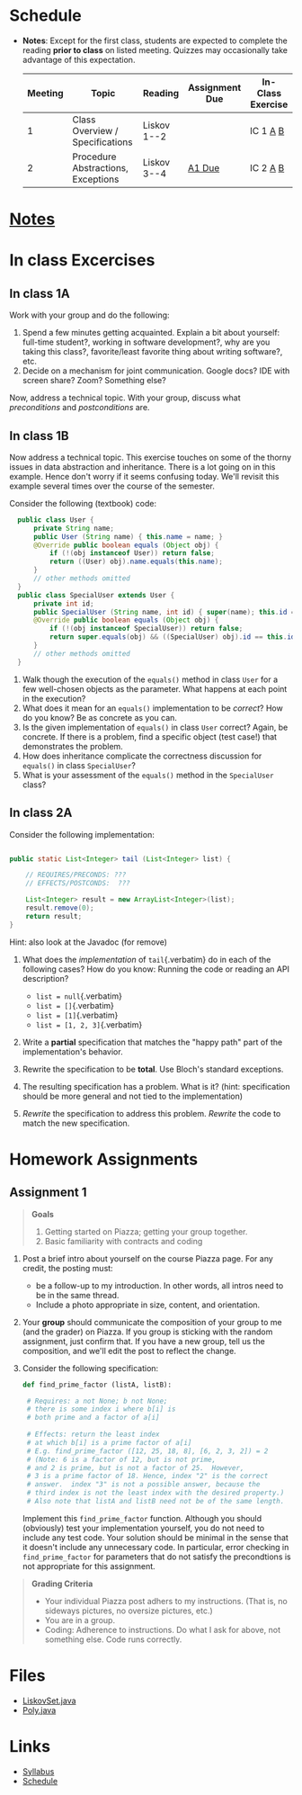 # Schedule


-   **Notes**: Except for the first class, students are expected to
    complete the reading **prior to class** on listed meeting. Quizzes
    may occasionally take advantage of this expectation. 

    | Meeting | Topic                              | Reading     | Assignment Due          | In-Class Exercise                        |
    |---------|------------------------------------|-------------|-------------------------|------------------------------------------|
    | 1       | Class Overview / Specifications    | Liskov 1--2 |                         | IC 1 [A](#in-class-1a) [B](#in-class-1b) |
    | 2       | Procedure Abstractions, Exceptions | Liskov 3--4 | [A1 Due](#assignment-1) | IC 2 [A](#in-class-2a) [B](#in-class-2b) |

# [Notes](https://github.com/nguyenthanhvuh/class-oo/wiki/Notes)

# In class Excercises

## In class 1A

Work with your group and do the following:

1.  Spend a few minutes getting acquainted. Explain a bit about
    yourself: full-time student?, working in software development?, why
    are you taking this class?, favorite/least favorite thing about
    writing software?, etc.
2.  Decide on a mechanism for joint communication. Google docs? IDE with
    screen share? Zoom? Something else?

Now, address a technical topic. With your group, discuss what
*preconditions* and *postconditions* are.

## In class 1B

Now address a technical topic. This exercise touches on some of the thorny issues in data abstraction and inheritance. There is a lot going on in this example. Hence don't worry if it seems confusing today. We'll revisit this example several times over the course of the semester.

Consider the following (textbook) code:

``` java
  public class User {
      private String name;
      public User (String name) { this.name = name; }
      @Override public boolean equals (Object obj) {
          if (!(obj instanceof User)) return false;
          return ((User) obj).name.equals(this.name);
      }
      // other methods omitted
  }
  public class SpecialUser extends User {
      private int id;
      public SpecialUser (String name, int id) { super(name); this.id = id; }
      @Override public boolean equals (Object obj) {
          if (!(obj instanceof SpecialUser)) return false;
          return super.equals(obj) && ((SpecialUser) obj).id == this.id;
      }
      // other methods omitted
  }
```

1. Walk though the execution of the `equals()` method in class `User` for a few well-chosen objects as the parameter. What happens at each point in the execution? 
2. What does it mean for an `equals()` implementation to be *correct*? How do you know? Be as concrete as you can. 
3. Is the given implementation of `equals()` in class `User` correct? Again, be concrete. If there is a problem, find a specific object (test case!) that demonstrates the problem. 
4. How does inheritance complicate the correctness discussion for `equals()` in class `SpecialUser`? 
5. What is your assessment of the `equals()` method in the `SpecialUser` class?


## In class 2A

Consider the following implementation:

``` java

public static List<Integer> tail (List<Integer> list) {

    // REQUIRES/PRECONDS: ???
    // EFFECTS/POSTCONDS:  ???

    List<Integer> result = new ArrayList<Integer>(list);
    result.remove(0);
    return result;
}
```

Hint: also look at the Javadoc (for remove)

1.  What does the *implementation* of `tail`{.verbatim} do in each of
    the following cases? How do you know: Running the code or reading an
    API description?

    -   `list = null`{.verbatim}
    -   `list = []`{.verbatim}
    -   `list = [1]`{.verbatim}
    -   `list = [1, 2, 3]`{.verbatim}

2.  Write a **partial** specification that matches the "happy path"
    part of the implementation's behavior.

3.  Rewrite the specification to be **total**. Use Bloch's standard
    exceptions.

4.  The resulting specification has a problem. What is it? (hint:
    specification should be more general and not tied to the
    implementation)

5.  *Rewrite* the specification to address this problem. *Rewrite* the
    code to match the new specification.

<!-- ## In class 2B -->

<!-- **Goal**: Understanding Contracts -->

<!-- Consider the 3 methods `hasNext`{.verbatim} , `next`{.verbatim}, and -->
<!-- `remove`{.verbatim} in the Java -->
<!-- [Iterator](https://docs.oracle.com/javase/7/docs/api/java/util/Iterator.html) -->
<!-- interface: -->

<!-- -   For each method, identify all preconditions and postconditions. -->
<!-- -   For each precondition, identify a specific input that violates the -->
<!--     precondition. -->
<!-- -   For each postcondition, identify an input specific to that -->
<!--     postcondition. -->

<!-- ## In class 3A -->

<!-- Consider a simple generic `Queue`{.verbatim} implementation. -->

<!-- ``` java -->

<!-- public class Queue <E> { -->

<!--     private List<E> elements; -->
<!--     private int size; -->

<!--     public Queue() { -->
<!--         this.elements = new ArrayList<E>(); -->
<!--         this.size = 0; -->
<!--     } -->

<!--     public void enQueue (E e) { -->
<!--         elements.add(e); -->
<!--         size++; -->
<!--     } -->

<!--     public E deQueue () { -->
<!--         if (size == 0) throw new IllegalStateException("Queue.deQueue"); -->
<!--         E result = elements.get(0); -->
<!--         elements.remove(0); -->
<!--         size--; -->
<!--         return result; -->
<!--     } -->

<!--     public boolean isEmpty() { -->
<!--         return size == 0; -->
<!--     } -->
<!-- } -->

<!-- ``` -->

<!-- 1.  Rewrite `Queue`{.verbatim} to be **immutable**. Keep the -->
<!--     representation variables `elements`{.verbatim} and -->
<!--     `size`{.verbatim}. -->
<!-- 2.  Do the right thing with `enQueue()`{.verbatim}. -->
<!-- 3.  Do the right thing with `deQueue()`{.verbatim}. -->

<!-- ## In class 3B -->

<!-- Consider Liskov's Poly example, where an abstract Poly is defined as -->
<!-- $c_0 + c_1x + c_2x^2 + \dots$, and is implemented with two variables: -->

<!-- ``` java -->
<!-- private int deg; -->
<!-- private int[] trms; -->
<!-- ``` -->

<!-- ``` text -->
<!-- Fill in example values that are mapped by the abstraction function. -->
<!-- Abstract Poly State: -->
<!-- What is a "state"? -->



<!-- AF -->
<!-- /|\ -->
<!-- | -->
<!-- | -->
<!-- | -->
<!-- |---------------------------------------------------------- -->
<!-- | -->
<!-- | -->
<!-- | -->
<!-- | -->






<!-- Representation State: (deg, trms) -->
<!-- ``` -->

<!-- 1.  Identify representation states that should not be mapped. -->
<!-- 2.  Try to capture these states with a rule (that is, a rep-invariant). -->
<!-- 3.  Devise a representation that is suitable for a mutable version of -->
<!--     Poly. -->
<!-- 4.  Develop a rep-invariant for that representation. -->

<!-- ## In class 4 -->

<!-- ``` java -->
<!-- // {N >= 0}   # P -->
<!-- i = 0; -->
<!-- while (i < N){ -->
<!--     i = i + 1; -->
<!-- } -->

<!-- //{i == N}  # Q -->
<!-- ``` -->

<!-- -   Identify the loop invariants for the loop in this program -->
<!-- -   Use a sufficiently strong invariant to prove the program is correct -->
<!-- -   Attemp to prove the program using an insufficiently strong -->
<!--     invariant, describe what happens and why. -->

<!-- ## In class 5A -->

<!-- Consider Liskov's immutable `Poly`{.verbatim} example, where an -->
<!-- abstract `Poly`{.verbatim} is defined as $c_0 + c_1x + c_2x^2 + \dots$, -->
<!-- and is implemented with one variable: -->

<!-- ``` java -->
<!-- private Map<Integer, Integer> map; -->
<!-- ``` -->

<!-- Fill in example values that are mapped by the abstraction function. -->

<!-- ``` text -->

<!-- Abstract State: Poly -->

<!-- AF -->
<!-- /|\ -->
<!-- | -->
<!-- | -->
<!-- | -->
<!-- |---------------------------------------------------------- -->
<!-- | -->
<!-- | -->
<!-- | -->
<!-- | -->



<!-- Representation State: map -->

<!-- ``` -->

<!-- 1.  Identify representation states that should not be mapped. -->
<!-- 2.  Try to capture these states with a rule (that is, a rep-invariant). -->
<!-- 3.  Consider implementing the `degree()`{.verbatim} method. What code -->
<!--     would do the job? What more specific type of map would make the -->
<!--     implementation simpler? -->

<!-- ## In class 5B -->

<!-- Consider the code: -->

<!-- ``` java -->

<!-- public class Members { -->
<!--     // Members is a mutable record of organization membership -->
<!--     // AF: Collect the list as a set -->
<!--     // rep-inv1: members != null -->
<!--     // rep-inv2: members != null && no duplicates in members -->
<!--     // for simplicity, assume null can be a member... -->

<!--     List<Person> members;   // the representation -->

<!--     //  Post: person becomes a member -->
<!--     public void join (Person person) { members.add   (person);} -->

<!--     //  Post: person is no longer a member -->
<!--     public void leave(Person person) { members.remove(person);} -->

<!-- ``` -->

<!-- 1.  Analyze these 4 questions for rep-inv 1. -->
<!--     1.  Does `join()`{.verbatim} maintain rep-inv? -->
<!--     2.  Does `join()`{.verbatim} satisfy contract? -->
<!--     3.  Does `leave()`{.verbatim} maintain rep-inv? -->
<!--     4.  Does `leave()`{.verbatim} satisfy contract? -->
<!-- 2.  Repeat for rep-inv 2. -->
<!-- 3.  Recode `join()`{.verbatim} to make the verification go through. -->
<!--     Which rep-invariant do you use? -->
<!-- 4.  Recode `leave()`{.verbatim} to make the verification go through. -->
<!--     Which rep-invariant do you use? -->

<!-- ## In class 6A -->

<!-- Consider the Java `Iterator<E>`{.verbatim} interface: -->

<!-- ``` java -->
<!-- public boolean hasNext(); -->
<!-- public E next() throws NoSuchElementException -->
<!--                        public void remove() throws IllegalStateException -->
<!-- ``` -->

<!-- 1.  What is the abstract state of an iterator without the -->
<!--     `remove()`{.verbatim} method? -->
<!-- 2.  Work through an example iterating over a list of strings: -->
<!--     `["bat", "cat", "dog"]`{.verbatim} -->
<!-- 3.  What is the abstract state of an iterator with a -->
<!--     `previous()`{.verbatim} method? -->
<!-- 4.  What is the abstract state of an iterator with the -->
<!--     `remove()`{.verbatim} method? -->

<!-- ## In class 6B -->

<!-- Consider the example in Bloch's Item 50 (3rd Edition): -->

<!-- ``` java -->

<!-- // Broken “immutable” time period class -->
<!-- public final class Period {               // Question 3 -->
<!--     private final Date start; -->
<!--     private final Date end; -->

<!--     /** -->
<!--      * @param start the beginning of the period -->
<!--      * @param end the end of the period; must not precede start -->
<!--      * @throws IAE if start is after end -->
<!--      * @throws NPE if start or end null -->
<!--      */ -->

<!--     public Period (Date start, Date end) { -->
<!--         if (start.compareTo(end) > 0) throw new IAE(); -->
<!--         this.start = start; this.end = end;  // Question 1 -->
<!--     } -->
<!--     public Date start() { return start;}    // Question 2 -->
<!--     public Date end()   { return end;}      // Question 2 -->
<!-- } -->
<!-- ``` -->

<!-- 1.  Write code that shows the problem the line marked // Question 1. -->

<!-- 2.  Write code that shows the problem the lines marked // Question 2. -->

<!-- 3.  Suppose that the class declaration were: -->

<!--     ``` java -->
<!--     public class Period { // Question 3 -->
<!--     ``` -->

<!--     -   Write code that shows the problem. -->

<!-- 4.  Bloch fixes the constructor as follows: -->

<!--     ``` java -->
<!--     public Period (Date start, Date end) { -->
<!--         this.start = new Date(start.getTime());  // Defensive copy -->
<!--         this.end   = new Date(end.getTime());    // Defensive copy -->

<!--         if (this.start.compareTo(end) > 0) throw new IAE(); -->
<!--     ``` -->

<!--     1.  Bloch states that `clone()`{.verbatim} would be inappropriate -->
<!--         for copying the dates. Write code that shows the problem. -->
<!--     2.  Bloch defers the exception check until the end, which seems to -->
<!--         violate normal practice. What's the problem with checking -->
<!--         early? -->

<!-- ## In class 7A -->

<!-- **Goal**: Understanding dynamic dispatching -->

<!-- Consider Liskov's `MaxIntSet`{.verbatim} example with explict -->
<!-- `repOk()`{.verbatim} calls: (Really, we'd need assertions on these -->
<!-- calls...) -->

<!-- ``` java -->

<!-- public class IntSet { -->
<!--     public void insert(int x) {...; repOk();} -->
<!--     public void remove(int x) {...; repOk();} -->
<!--     public boolean repOk() {...} -->
<!-- } -->
<!-- public class MaxIntSet extends IntSet { -->
<!--     public void insert(int x) {...; super.insert(x); repOk();} -->
<!--     public void remove(int x) {super.remove(x); ...; repOk();} -->
<!--     public boolean repOk() {super.repOk(); ...;} -->
<!-- } -->

<!-- MaxIntSet s = {3, 5}; s.remove(5);  // repOk()???? -->
<!-- ``` -->

<!-- 1.  What do the `"..."`{.verbatim} bits do? -->
<!-- 2.  How does the call work out? -->
<!-- 3.  What is the abstract state of a `MaxIntSet`{.verbatim}? There are -->
<!--     two options. What are they, and what are the consequences of each -->
<!--     choice? -->

<!-- ## In class 7B -->

<!-- Consider the following: -->

<!-- ``` java -->

<!-- class A: -->
<!--     public void reduce (Reducer x) -->
<!--         // Effects: if x is null throw NPE -->
<!--         // else if x is not appropriate for this throw IAE -->
<!--         // else reduce this by x -->

<!--         class B: -->
<!--         public void reduce (Reducer x) -->
<!--         // Requires: x is not null -->
<!--         // Effects: if x is not appropriate for this throw IAE -->
<!--         // else reduce this by x -->

<!--         class C: -->
<!--         public void reduce (Reducer x) -->
<!--         // Effects: if x is null return (normally) with no change to this -->
<!--         // else if x is not appropriate for this throw IAE -->
<!--         // else reduce this by x -->
<!-- ``` -->

<!-- Analyze the "methods rule" for `reduce()`{.verbatim} in each of these -->
<!-- cases: Note: Some analysis may not be necessary. If so, indicate that. -->

<!-- ``` text -->

<!-- B extends A. -->
<!-- Precondition Part: -->
<!-- Postcondition Part: -->
<!-- ----------------------------------- -->
<!-- C extends A. -->
<!-- Precondition Part: -->
<!-- Postcondition Part: -->
<!-- ----------------------------------- -->
<!-- A extends B. -->
<!-- Precondition Part: -->
<!-- Postcondition Part: -->
<!-- ----------------------------------- -->
<!-- C extends B. -->
<!-- Precondition Part: -->
<!-- Postcondition Part: -->
<!-- ----------------------------------- -->
<!-- A extends C. -->
<!-- Precondition Part: -->
<!-- Postcondition Part: -->
<!-- ----------------------------------- -->
<!-- ``` -->

<!-- ## In class 7C -->

<!-- Consider the following: -->

<!-- ``` java -->
<!-- public class Counter{   // Liskov 7.8 -->
<!--     public Counter()     //EFF: Makes this contain 0 -->
<!--         public int get()     //EFF: Returns the value of this -->
<!--         public void incr()   //MOD: this //EFF: makes this larger -->
<!--         } -->
<!-- public class Counter2 extends Counter { // Liskov 7.9 -->
<!--     public Counter2()         //EFF: Makes this contain 0 -->
<!--         public void incr()       // MOD: this //EFF: double this -->
<!--         } -->
<!-- public class Counter3 extends Counter {  // Liskov 7.10 -->
<!--     public Counter3(int n)   //EFF: Makes this contain n -->
<!--         public void incr(int n)  // MOD: this //EFF: if n>0 add n to this -->
<!--         } -->
<!-- ``` -->

<!-- 1.  Is there a constraint about negative/zero values for this? How do we -->
<!--     know? -->
<!-- 2.  What methods are in the `Counter2`{.verbatim} API? -->
<!-- 3.  Is `Counter2`{.verbatim} a valid subtype of Counter? -->
<!-- 4.  What methods are in the `Counter3`{.verbatim} API? -->

<!-- ## In class 8 -->

<!-- This is a recap exercise. -->

<!-- ``` java -->
<!-- public class BoundedQueue { -->
<!--     private Object rep[]; -->
<!--     private int front = 0; -->
<!--     private int back = -1; -->
<!--     private int size = 0; -->
<!--     private int count = 0; -->

<!--     public BoundedQueue(int size) { -->
<!--         if (size > 0) { -->
<!--             this.size = size; -->
<!--             rep = new Object[size]; -->
<!--             back = size - 1; -->
<!--         }  } -->

<!--     public boolean isEmpty() { return (count == 0); } -->
<!--     public boolean isFull() { return (count == size); } -->
<!--     public int getCount() { return count; } -->

<!--     public void put(Object e) { -->
<!--         if (e != null && !isFull()) { -->
<!--             back++; -->
<!--             if (back >= size) -->
<!--                 back = 0; -->
<!--             rep[back] = e; -->
<!--             count++; -->
<!--         } } -->

<!--     public Object get() { -->
<!--         Object result = null; -->
<!--         if (!isEmpty()) { -->
<!--             result = rep[front]; -->
<!--             rep[front] = null; -->
<!--             front++; -->
<!--             if (front >= size) -->
<!--                 front = 0; -->
<!--             count--; -->
<!--         } -->
<!--         return result; -->
<!--     } -->
<!--     @Override public String toString() { -->
<!--         String result = "front = " + front; -->
<!--         result += "; back = " + back; -->
<!--         result += "; size = " + size; -->
<!--         result += "; count = " + count; -->
<!--         result += "; rep = ["; -->
<!--         for (int i = 0; i < rep.length; i++) { -->
<!--             if (i < rep.length-1) -->
<!--                 result = result + rep[i] + ", "; -->
<!--             else -->
<!--                 result = result + rep[i]; -->
<!--         } -->
<!--         return result + "]"; -->
<!--     } -->
<!-- } -->

<!-- ``` -->

<!-- 1.  What is wrong with `toString()`{.verbatim}? What needs to be done to -->
<!--     fix it? Make it so. -->

<!-- 2.  Write some sample client code to exercise the data structure. -->
<!--     Include some non-happy-path cases. -->

<!-- 3.  Write contracts for each method (as written), including the -->
<!--     constructor. -->

<!-- 4.  Build a rep-invariant. Focus on the code in `get()`{.verbatim}. -->
<!--     There are also lots of constraints on the array indices; these are -->
<!--     quite tricky to get right. The constructor also introduces some -->
<!--     complexity. -->

<!-- 5.  Suppose we removed the line -->

<!--     ``` java -->
<!--     rep[front] = null; -->
<!--     ``` -->

<!--     from `get()`{.verbatim}. -->

<!--     1.  Informally, why is this wrong? -->
<!--     2.  Formally, where does the correctness proof break down? -->
<!--     3.  Could a client ever see the problem? -->

<!-- 6.  Now that we've done some AF/RI analysis, what changes make the -->
<!--     implementation better? btw - this is code straight out of a -->
<!--     textbook. -->

<!-- 7.  Could this data structure be made immutable? If so, what would -->
<!--     change in the contracts and method headers? What would likely change -->
<!--     in the implementation? -->

<!-- ## In class 9 -->

<!-- ``` java -->
<!-- public class Person { -->

<!--     public enum Sex { -->
<!--         MALE, FEMALE -->
<!--     } -->

<!--     String name; -->
<!--     Sex gender; -->
<!--     String emailAddress; -->

<!--     public int getAge() { -->
<!--         // ... -->
<!--     } -->

<!--     public void printPerson() { -->
<!--         // ... -->
<!--     } -->
<!-- } -->

<!-- ``` -->

<!-- Approach 1: Create Methods That Search for Members That Match One -->
<!-- Characteristic. -->

<!-- One simplistic approach is to create several methods; each method -->
<!-- searches for members that match one characteristic, such as gender or -->
<!-- age. **Create a method that prints members that are older than a -->
<!-- specified age**. -->

<!-- Limitation: This approach can potentially make your application brittle, -->
<!-- which is the likelihood of an application not working because of the -->
<!-- introduction of updates (such as newer data types). Suppose that you -->
<!-- upgrade your application and change the structure of the Person class -->
<!-- such that it contains different member variables; perhaps the class -->
<!-- records and measures ages with a different data type or algorithm. You -->
<!-- would have to rewrite a lot of your API to accommodate this change. In -->
<!-- addition, this approach is unnecessarily restrictive; what if you wanted -->
<!-- to print members younger than a certain age, for example? -->

<!-- Approach 2: Create More Generalized Search Methods. -->

<!-- Create a method is more generic than the one in the previous approach. -->
<!-- It prints members within a specified range of ages. -->

<!-- Limitation: What if you want to print members of a specified sex, or a -->
<!-- combination of a specified gender and age range? What if you decide to -->
<!-- change the Person class and add other attributes such as relationship -->
<!-- status or geographical location? Although this method is more generic, -->
<!-- trying to create a separate method for each possible search query can -->
<!-- still lead to brittle code. You can instead separate the code that -->
<!-- specifies the criteria for which you want to search in a different -->
<!-- class. -->

<!-- Approach 3: Specify Search Criteria Code in a Local Class -->

<!-- Instead of writing filtering functions, use a new interface and class -->
<!-- for each search you plan. Use the following filtering criteria for -->
<!-- example: filters members that are eligible for Selective Service in the -->
<!-- United States: those who are male and between the ages of 18 and 25: -->

<!-- Limtation: Although this approach is less brittle---you don't have to -->
<!-- rewrite methods if you change the structure of the Person---you still -->
<!-- have additional code: a new interface and a local class for each search -->
<!-- you plan to perform in your application. Because one of the class -->
<!-- implements an interface, you can use an anonymous class instead of a -->
<!-- local class and bypass the need to declare a new class for each search. -->

<!-- Approach 4: Specify Search Criteria Code in an Anonymous Class -->

<!-- Use an anonymous class to address the issue with Approach 3. -->

<!-- Limtation: This approach reduces the amount of code required because you -->
<!-- don't have to create a new class for each search that you want to -->
<!-- perform. However, the syntax of anonymous classes is bulky considering -->
<!-- that the CheckPerson interface contains only one method. In this case, -->
<!-- you can use a lambda expression instead of an anonymous class, as -->
<!-- described in the next section. -->

<!-- Approach 5: Specify Search Criteria Code with a Lambda Expression -->

<!-- Use lambda expression to address the limitation the previous approach. -->

<!-- ## In class 10A -->

<!-- Given the following variable declarations, independently consider the -->
<!-- given 6 sequences of Java instructions. -->

<!-- ``` java -->

<!-- String           string = "bat"; -->
<!-- Integer          x = 7; -->
<!-- Object[]         objects; -->
<!-- List             rawList; -->
<!-- List < Object >  objectList; -->
<!-- List < String >  stringList; -->

<!-- ``` -->

<!-- Identify any code that results in a compiler error or warning. Identify -->
<!-- any code that raises a runtime exception. Once a compiler error is -->
<!-- noted, you do not need to analyze the sequence further. -->

<!-- 1.  ``` java -->
<!--     objects = new String[1]; -->
<!--     objects[0] = string; -->
<!--     objects[0] = x; -->
<!--     ``` -->

<!-- 2.  ``` java -->
<!--     objects = new Object[1]; -->
<!--     objects[0] = string; -->
<!--     objects[0] = x; -->
<!--     ``` -->

<!-- 3.  ``` java -->
<!--     stringList = new ArrayList < String >(); -->
<!--     stringList.add(string) ; -->
<!--     ``` -->

<!-- 4.  ``` java -->
<!--     objectList = new ArrayList < String >(); -->
<!--     objectList.add(string) ; -->
<!--     ``` -->

<!-- 5.  ``` java -->
<!--     objectList = new ArrayList < Object >(); -->
<!--     objectList.add(string) ; -->
<!--     objectList.add(x) ; -->
<!--     ``` -->

<!-- 6.  ``` java -->
<!--     rawList = new ArrayList(); -->
<!--     rawList.add(string) ; -->
<!--     rawList.add(x) ; -->
<!--     ``` -->

<!-- ## In class 10B -->

<!-- ``` java -->
<!-- // Chooser - a class badly in need of generics! -->
<!-- // Bloch 3rd edition, Chapter 5, Item 28:  Prefer lists to arrays -->

<!-- public class Chooser { -->
<!--     private final Object[] choiceArray; -->

<!--     public Chooser (Collection choices) { -->
<!--         choiceArray = choices.toArray(); -->
<!--     } -->

<!--     public Object choose() { -->
<!--         Random rnd = ThreadLocalRandom.current(); -->
<!--         return choiceArray [rnd.nextInt(choiceArray.length)]; -->
<!--     } -->
<!-- } -->
<!-- ``` -->

<!-- -   First, simply generify by adding a type to the Chooser class. What -->
<!--     is the compiler error with this approach? -->
<!-- -   How can you turn the compiler error into a compiler warning? -->
<!-- -   Can this warning be suppressed? Should it? -->
<!-- -   How can you adopt Bloch's advice about arrays and lists to get a -->
<!--     typesafe Chooser class without doing anything else that is -->
<!--     complicated? -->
<!-- -   Add rep invariants and contracts (e.g., throw exceptions in unwanted -->
<!--     cases); check if code satisfies these; and if not modify code to -->
<!--     satisfy them. This question will take the most time! -->
<!-- -   Add a `addChoice`{.verbatim} method to the API and write appropriate -->
<!--     contracts for it -->

<!-- ## In class 10C -->

<!-- ``` java -->
<!-- public class BoundedQueue { -->

<!--     private Object rep[]; -->
<!--     protected int front = 0; -->
<!--     protected int back = -1; -->
<!--     private int size = 0; -->
<!--     protected int count = 0; -->

<!--     public BoundedQueue(int size) { -->
<!--         if (size > 0) { -->
<!--             this.size = size; -->
<!--             rep = new Object[size]; -->
<!--             back = size - 1; -->
<!--         }  } -->

<!--     public boolean isEmpty() { return (count == 0); } -->

<!--     public boolean isFull() { return (count == size); } -->

<!--     public int getCount() { return count; } -->

<!--     public void put(Object e) { -->
<!--         if (e != null && !isFull()) { -->
<!--             back++; -->
<!--             if (back >= size) -->
<!--                 back = 0; -->
<!--             rep[back] = e; -->
<!--             count++; -->
<!--         }  } -->

<!--     public Object get() { -->
<!--         Object result = null; -->
<!--         if (!isEmpty()) { -->
<!--             result = rep[front]; -->
<!--             rep[front] = null; -->
<!--             front++; -->
<!--             if (front >= size) -->
<!--                 front = 0; -->
<!--             count--; -->
<!--         } -->
<!--         return result; -->
<!--     } -->
<!-- } -->

<!-- ``` -->

<!-- **Generify**! -->

<!-- -   Can you add a `putAll()` method? A `getAll()` method? -->
<!-- -   Recall that we used this same example in in-class 6 as a vehicle for -->
<!--     applying Liskov's ideas to make code easier to understand. -->

<!-- ## In class 11A -->

<!-- Consider Bloch's `Point/ColorPoint`{.verbatim} example. For today, -->
<!-- ignore the `hashCode()`{.verbatim} issue. -->

<!-- ``` java -->

<!-- public class Point {  // routine code -->
<!--     private int x; private int y; -->
<!--     ... -->
<!--         @Override public boolean equals(Object obj) {  // Standard recipe -->
<!--         if (!(obj instanceof Point)) return false; -->

<!--         Point p = (Point) obj; -->
<!--         return p.x == x && p.y == y; -->
<!--     } -->
<!-- } -->

<!-- public class ColorPoint extends Point {  // First attempt: Standard recipe -->
<!--     private COLOR color; -->
<!--     ... -->
<!--         @Override public boolean equals(Object obj) { -->
<!--         if (!(obj instanceof ColorPoint)) return false; -->

<!--         ColorPoint cp = (ColorPoint) obj; -->
<!--         return super.equals(obj) && cp.color == color; -->
<!--     } -->
<!-- } -->

<!-- public class ColorPoint extends Point {  // Second attempt: DON'T DO THIS! -->
<!--     private COLOR color; -->
<!--     ... -->
<!--         @Override public boolean equals(Object obj) { -->
<!--         if (!(o instance of Point)) return false; -->

<!--         // If obj is a normal Point, be colorblind -->
<!--         if (!(obj instanceof ColorPoint)) return obj.equals(this); -->

<!--         ColorPoint cp = (ColorPoint) obj; -->
<!--         return super.equals(obj) && cp.color == color; -->
<!--     } -->
<!-- } -->
<!-- ``` -->

<!-- 1.  What is the `equals()`{.verbatim} contract? What is the standard -->
<!--     recipe? -->

<!-- 2.  Why does Bloch use the `instanceof`{.verbatim} operator in the -->
<!--     standard recipe? -->

<!-- 3.  Write client code that shows a contract problem with the first -->
<!--     attempt at `ColorPoint`{.verbatim} (i.e., what contract does it -->
<!--     break?) -->

<!-- 4.  Write client code that shows a contract problem with the second -->
<!--     attempt at `ColorPoint`{.verbatim} (i.e., what contract does it -->
<!--     break?). -->

<!-- 5.  Some authors recommend solving this problem by using a different -->
<!--     standard recipe for `equals()`{.verbatim}. -->

<!--     -   What's the key difference? -->

<!--     -   Which approach do you want in the following code: -->

<!--         ``` java -->
<!--         public class CounterPoint extends Point -->
<!--                                           private static final AtomicInteger counter = -->
<!--                                           new AtomicInteger(); -->

<!--         public CounterPoint(int x, int y) { -->
<!--             super (x, y); -->
<!--             counter.incrementAndGet(); -->
<!--         } -->
<!--         public int numberCreated() { return counter.get(); } -->

<!--         @Override public boolean equals (Object obj) { ??? } -->
<!--         } -->


<!--         // Client code: -->

<!--         Point p = PointFactory.getPoint();   // either a Point or a CounterPoint -->
<!--         Set<Point> importantPoints =   // a set of important points -->
<!--             boolean b = PointUtilities.isImportant(p);  // value? -->

<!--         ``` -->

<!-- ## In class 11B -->

<!-- Consider a variation of Liskov's `IntSet`{.verbatim} example (Figure -->
<!-- 5.10, page 97) -->

<!-- ``` java -->

<!-- public class IntSet implements Cloneable { -->
<!--     private List<Integer> els; -->
<!--     public IntSet () { els = new ArrayList<Integer>(); } -->
<!--     ... -->
<!--         @Override -->
<!--         public boolean equals(Object obj) { -->
<!--         if (!(obj instanceof IntSet)) return false; -->

<!--         IntSet s = (IntSet) obj; -->
<!--         return ??? -->
<!--             } -->

<!--     @Override -->
<!--     public int hashCode() { -->
<!--         // see below -->
<!--     } -->

<!--     // adding a private constructor -->
<!--     private IntSet (List<Integer> list) { els = list; } -->

<!--     @Override -->
<!--     public IntSet clone() { -->
<!--         return new IntSet ( new ArrayList<Integer>(els)); -->
<!--     } -->

<!-- } -->
<!-- ``` -->

<!-- 1.  How should the `equals()`{.verbatim} method be completed? -->

<!-- 2.  Analyze the following ways to implement `hashCode()`{.verbatim}? If -->
<!--     there is a problem, give a test case that shows the problem. -->

<!--     1.  not overridden at all -->

<!--     2.  return 42; -->

<!--     3.  return `els.hashCode()`{.verbatim}; -->

<!--     4.  `int sum = 0; for (Integer i : els) sum += i.hashCode(); return sum;` -->

<!-- 3.  What's the problem with `clone()`{.verbatim} here (something with -->
<!--     subtyping)? Give a test case that shows the problem. -->

<!-- 4.  Fix `clone()`{.verbatim} in two very different ways. -->

<!-- ## In class 12A -->

<!-- Consider Bloch's `InstrumentedHashSet`, `InstrumentedSet`, and -->
<!-- `ForwardingSet` examples: -->

<!-- ``` java -->
<!-- public class InstrumentedHashSet<E> extends HashSet<E>{ -->
<!--     private int addCount = 0; -->
<!--     public InstrumentedHashSet() {} -->

<!--     @Override public boolean add(E e){ -->
<!--         addCount++; -->
<!--         return super.add(e); -->
<!--     } -->
<!--     @Override public boolean addAll(Collection<? extends E> c){ -->
<!--         // What to do with addCount? -->
<!--         return super.addAll(c); -->
<!--     } -->
<!--     public int getAddCount(){ return addCount; } -->
<!-- } -->

<!-- public class InstrumentedSet<E> extends ForwardingSet<E>{ -->
<!--     private int addCount = 0; -->

<!--     public InstrumentedSet(Set<E> s){ super(s); } -->
<!--     @Override public boolean add(E e){ addCount++; return super.add(e); } -->
<!--     public int getAddCount(){ return addCount; } -->
<!-- } -->

<!-- public class ForwardingSet<E> implements Set<E> { -->
<!--     private final Set<E> s; -->

<!--     public ForwardingSet(Set<E> s){ this.s = s; } -->
<!--     public           boolean add(E e)        { return s.add(e);     } -->
<!--     public           boolean remove(Object o){ return s.remove(o);  } -->
<!--     @Override public boolean equals(Object o){ return s.equals(o);  } -->
<!--     @Override public int     hashCode()      { return s.hashCode(); } -->
<!--     @Override public String  toString()      { return s.toString(); } -->
<!--     // Other forwarded methods from Set interface omitted -->
<!-- } -->
<!-- ``` -->

<!-- Consider also the following client code: -->

<!-- ``` java -->
<!-- Set<String> r = new HashSet<String>(); -->
<!-- r.add("ant"); r.add("bee"); -->

<!-- Set<String> sh = new InstrumentedHashSet<String>(); -->
<!-- sh.addAll(r); -->

<!-- Set<String> s =  new InstrumentedSet<String>(r); -->
<!-- s.add("ant"); s.add("cat"); -->

<!-- Set<String> t = new InstrumentedSet<String>(s); -->
<!-- t.add("dog"); -->

<!-- r.remove("bee"); -->
<!-- s.remove("ant"); -->
<!-- ``` -->

<!-- 1.  How do you think the `addCount` variable should be updated in the -->
<!--     `addAll()` method in `InstrumentedHashSet`? -->
<!--     1.  Why is this a hard question? -->
<!--     2.  What does the answer say about inheritance? -->
<!--     3.  Does `equals()`{.verbatim} behave correctly in -->
<!--         `InstrumentedHashSet?`{.verbatim} -->
<!-- 2.  Given your previous answer, what is the value of -->
<!--     `sh.addCount`{.verbatim} at the end of the computation? -->
<!-- 3.  Consider the `InstrumentedSet`{.verbatim} solution. Besides being -->
<!--     correct (always a plus!) why is it more general than the -->
<!--     `InstrumentedHashSet`{.verbatim} solution? -->
<!-- 4.  At the end of the computation, what are the values of: -->
<!--     `r`{.verbatim}, `s`{.verbatim}, and `t`{.verbatim}? -->
<!-- 5.  What would a call to `s.getAddCount()`{.verbatim} return at the end -->
<!--     of the computation? -->
<!-- 6.  At the end of the computation, what are the values of: -->
<!--     `r.equals(s)`{.verbatim}, `s.equals(t)`{.verbatim}, and -->
<!--     `t.equals(s)`{.verbatim}? -->
<!--     -   Are there any problems with the `equals()`{.verbatim} contract? -->

<!-- **Note**: There is a lot going on in this example. I highly recommend -->
<!-- that you play with the code until you understand it. -->

<!-- ## In class 12B -->

<!-- ``` java -->
<!-- public class Super { -->
<!--     public Super() { -->
<!--         overrideMe(); -->
<!--     } -->

<!--     public void overrideMe () { -->
<!--     } -->
<!-- } -->
<!-- public final class Sub extends Super { -->

<!--     private final Date date;  // filled in by constructor -->

<!--     public Sub() { -->
<!--         date = new Date(); -->
<!--     } -->
<!--     @Override public void overrideMe () { -->
<!--         System.out.println(date); -->
<!--     } -->

<!--     public static void main (String[] args) { -->
<!--         Sub sub = new Sub(); -->
<!--         sub.overrideMe(); -->
<!--     } -->
<!-- } -->
<!-- ``` -->

<!-- 1.  What is the pattern, and how common is it? -->
<!-- 2.  What does the main method do, and why? -->
<!-- 3.  Which of Bloch's rules does this example break? -->
<!-- 4.  What does this example mean for `Cloneable`{.verbatim} interface and -->
<!--     the `clone()`{.verbatim} method? -->
<!-- 5.  What does this example mean for `Serializable`{.verbatim} interface -->
<!--     and the `readObject()`{.verbatim} method? -->
<!-- 6.  To what extent does this rule generalize to producer methods? -->

<!-- ## In class 12C -->

<!-- Consider a mutable complex number class: -->

<!-- ``` java -->
<!-- public class MComplex { -->
<!--     double re; protected double im; -->

<!--     public MComplex (double re, double im) { this.re = re; this.im = im; } -->

<!--     public double getReal()      { return re; } -->
<!--     public double getImaginary() { return im; } -->

<!--     public void setReal(double re)      { this.re = re; } -->
<!--     public void setImaginary(double im) { this.im = im; } -->

<!--     public void add (MComplex c) { re += c.re; im += c.im; } -->

<!--     public void subtract (MComplex c) { re -= c.re; im -= c.im; } -->

<!--     public void multiply (MComplex c) { -->
<!--         double r = re * c.re - im * c.im; -->
<!--         double i = re * c.im + im * c.re; -->
<!--         re = r; im = i; -->
<!--     } -->

<!--     public void divide (MComplex c) { -->
<!--         double den = c.re * c.re + c.im * c.im; -->
<!--         double r = (re * c.re - im * c.im) / den; -->
<!--         double i = (re * c.im + im * c.re) / den; -->
<!--         re = r; im = i; -->
<!--     } -->

<!--     @Override public boolean equals (Object o) { -->
<!--         if (o == this)               return true; -->
<!--         if (!(o instanceof MComplex)) return false; -->
<!--         MComplex c = (MComplex) o; -->

<!--         // See Bloch page 43 to find out why to use compare() instead of == -->
<!--         return Double.compare(re, c.re) == 0 && -->
<!--             Double.compare(im, c.im) == 0; -->
<!--     } -->

<!--     @Override public int hashCode () { -->
<!--         int result = 17 + hashDouble(re); -->
<!--         result = 31 * result + hashDouble(im); -->
<!--         return result; -->
<!--     } -->

<!--     private int hashDouble (double val) { -->
<!--         long longBits = Double.doubleToLongBits(val); -->
<!--         return (int) (longBits ^ (longBits >>>32)); -->
<!--     } -->

<!--     @Override public String toString() { return "(" + re + " + " + im + "i)"; } -->
<!-- } -->

<!-- ``` -->

<!-- Before we get to immutability, consider the method contracts. Where do -->
<!-- the various contracts "come from", and is there anything in the -->
<!-- (missing) JavaDoc that might require a bit of research? -->

<!-- Apply each of Bloch's 5 rules for making a class immutable: -->

<!-- 1.  Don't provide any methods that modify the object's state. How do -->
<!--     you handle the mutators? -->
<!-- 2.  Ensure that no methods can be overridden. -->
<!--     -   Why is this a problem? Show me! -->
<!--     -   Fix the problem: -->
<!--         -   Change the class declaration, or -->
<!--         -   Change the method declarations, or -->
<!--         -   Change the constructor visibility. -->
<!-- 3.  Make all fields final. -->
<!-- 4.  Make all fields private. -->
<!--     -   Is there a significant difference in visibility between re and -->
<!--         im? -->
<!-- 5.  Ensure exclusive access to any mutable components. -->

<!-- ## In class 13 -->

<!-- This is a JUnit theory exercise. -->

<!-- 1.  Write a JUnit theory that captures the symmetry property of the -->
<!--     `equals()`{.verbatim} method. -->
<!--     1.  Create `@DataPoints`{.verbatim} from Bloch's -->
<!--         `Point`{.verbatim}, `ColorPoint`{.verbatim} classes. So that -->
<!--         we're all on the same page, create 1 `null`{.verbatim} -->
<!--         reference, 1 `Point`{.verbatim} object and 2 -->
<!--         `ColorPoint`{.verbatim} objects. -->
<!--     2.  Given this set of data points: -->
<!--         -   How many combinations are considered by the theory? -->
<!--         -   How many combinations make it past the preconditions of the -->
<!--             theory? -->
<!--         -   How many combinations make it to the postcondition of the -->
<!--             theory? -->
<!-- 2.  Repeat the exercise for the transitive property for -->
<!--     `equals()`{.verbatim}. -->
<!-- 3.  Recall the `equals()`{.verbatim} and `hashCode()`{.verbatim} -->
<!--     discussion in Bloch. Write a JUnit theory that encodes the -->
<!--     consistency property between `equals()`{.verbatim} and -->
<!--     `hashCode()`{.verbatim}. -->

<!-- ## In class 14A -->

<!-- Consider the following (bad) Java, implementing the "C style" enum -->
<!-- pattern: -->

<!-- ``` java -->
<!-- public class Coins { -->
<!--     public static final int PENNY = 1; -->
<!--     public static final int NICKLE = 5; -->
<!--     public static final int DIME = 10; -->
<!--     public static final int QUARTER = 25; -->
<!-- } -->

<!-- ``` -->

<!-- 1.  Give example code that illustrates a type safety problem with -->
<!--     `Coins`{.verbatim}. Work through a range of expressions from -->
<!--     "probably ok" to "clearly wrong". -->
<!-- 2.  What code would you need to turn a nickel into a string? Explain how -->
<!--     this could go wrong at runtime. -->
<!-- 3.  What code would you need to iterate through the coins? -->
<!-- 4.  Would extensions to this particular enum be likely to require -->
<!--     recompilation of client code? Explain. -->
<!-- 5.  Write a decent Java Enum for coins. -->
<!-- 6.  Turn a nickle into a string. -->
<!-- 7.  Iterate though the coins. -->

<!-- Consider Bloch's example: -->

<!-- ``` java -->
<!-- // Abuse of ordinal to derive an associated value – DON’T DO THIS -->
<!-- public enum Ensemble { -->
<!--     SOLO,   DUET,   TRIO,  QUARTET, QUINTET,  -->
<!--     SEXTET, SEPTET, OCTET, NONET,   DECTET; -->

<!--     public int numberOfMusicians() { return ordinal() + 1; } -->
<!-- } -->
<!-- ``` -->

<!-- Explain why it's wrong, fix it, and add another enum with an -->
<!-- overlapping number of musicians. -->

<!-- ## In class 14B -->

<!-- This is a recap exercise based on the map-based implementation of -->
<!-- Liskov's polynomial example: [MapPoly](./files/MapPoly.java) -->

<!-- 1.  How are the following polynomials represented? -->

<!--     -   $0$ -->
<!--     -   $3-7x^4$ -->

<!-- 2.  Bloch would not accept that the `MapPoly` class is immutable. Why -->
<!--     not? Show how it would be possible to provide mutable behavior with -->
<!--     the class if Bloch's problem isn't fixed. Fix the problem, and -->
<!--     implement any other changes Bloch suggests, even if they don't -->
<!--     compromise immutability in this particular example. -->

<!-- 3.  Write a reasonable rep-invariant for `MapPoly`. -->

<!-- 4.  Provide reasonable implementations of `equals()` and `hashCode()`. -->
<!--     Explain why you believe your implemetations are appropriate. -->

<!-- 5.  As written, the **contract** for the `coeff()` method is -->
<!--     inconsistent with other contracts in the class. -->

<!--     -   What is the inconsistency with the contract? -->
<!--     -   Fix the inconsistency with the contract. -->
<!--     -   Fix the code to match the revised contract. -->

<!-- 6.  Argue that the implementation of the `coeff()` method is correct -->
<!--     (with respect to your repaired contract, of course.) -->

<!-- 7.  Consider implementing `Cloneable` for this class. Decide whether -->
<!--     Bloch would think this is a good idea and provide justification for -->
<!--     your answer. Note: You don't have to actually implement anything -->
<!--     for this question. -->

<!-- 8.  See if you can come up with a theory about `Polys` and implement it -->
<!--     in JUnit. (`Polys` are math objects, so there should be properties -->
<!--     that you can specified as theories to test!) Here's a suggestion: -->
<!--     Think about the relationship between the degrees of two Polys being -->
<!--     multiplied and the resulting degree. -->

<!-- ## In class 15 -->

<!-- How well are you prepared for the final? This exercise should help you -->
<!-- find out. Piazza discussions encouraged! -->

<!-- ``` java -->

<!-- public class Stack { -->
<!--     private Object[] elements; private int size = 0; -->

<!--     public Stack() { this.elements = new Object[0]; } -->

<!--     public void push (Object e) { -->
<!--         if (e == null) throw new NullPointerException("Stack.push"); -->
<!--         ensureCapacity(); elements[size++] = e;   -->
<!--     } -->

<!--     public void pushAll (Object[] collection) { for (Object obj: collection) { push(obj); } } -->

<!--     public Object pop () { -->
<!--         if (size == 0) throw new IllegalStateException("Stack.pop"); -->
<!--         Object result = elements[--size]; -->
<!--         elements[size] = null; -->
<!--         return result; -->
<!--     } -->

<!--     @Override public String toString() { -->
<!--         String result = "size = " + size; -->
<!--         result += "; elements = ["; -->
<!--         for (int i = 0; i < elements.length; i++) { -->
<!--             if (i < elements.length-1) -->
<!--                 result = result + elements[i] + ", "; -->
<!--             else -->
<!--                 result = result + elements[i]; -->
<!--         } -->
<!--         return result + "]"; -->
<!--     } -->
<!-- } -->


<!-- ``` -->

<!-- 1.  Write a contract for `push(Object e)`{.verbatim}. -->
<!-- 2.  What is wrong with `toString()?`{.verbatim} Fix it. -->
<!-- 3.  What rep-invariant is likely broken? Fix it. This includes writing a -->
<!--     suitable rep-invariant. -->
<!-- 4.  How would Bloch's Item 25: *Prefer Lists to Arrays* apply here? -->
<!--     Would it make the rep-invariant simpler? -->
<!-- 5.  How would you argue that that `pop()`{.verbatim} is correct (or -->
<!--     not)? -->
<!-- 6.  What is the problem with `pushAll()`{.verbatim} ? why a contract for -->
<!--     it. What would Bloch suggest as an alternative? -->
<!-- 7.  Override `equals()`{.verbatim} (for both cases when elements is -->
<!--     Array and ArrayList). What else do you have to do? Do that too. -->

# Homework Assignments

## Assignment 1

> **Goals**
>  1.  Getting started on Piazza; getting your group together.
>  1.  Basic familiarity with contracts and coding

1.  Post a brief intro about yourself on the course Piazza page. For any
    credit, the posting must:
    -   be a follow-up to my introduction. In other words, all intros
        need to be in the same thread.
    -   Include a photo appropriate in size, content, and orientation.

2.  Your **group** should communicate the composition of your group to
    me (and the grader) on Piazza. If you group is sticking with the
    random assignment, just confirm that. If you have a new group, tell
    us the composition, and we'll edit the post to reflect the change.

3.  Consider the following specification:

    ``` Python
    def find_prime_factor (listA, listB):
    
     # Requires: a not None; b not None;
     # there is some index i where b[i] is 
     # both prime and a factor of a[i]
     
     # Effects: return the least index
     # at which b[i] is a prime factor of a[i]
     # E.g. find_prime_factor ([12, 25, 18, 8], [6, 2, 3, 2]) = 2
     # (Note: 6 is a factor of 12, but is not prime,
     # and 2 is prime, but is not a factor of 25.  However,
     # 3 is a prime factor of 18. Hence, index "2" is the correct
     # answer.  index "3" is not a possible answer, because the
     # third index is not the least index with the desired property.)
     # Also note that listA and listB need not be of the same length.
    ```

    Implement this `find_prime_factor` function. Although you should (obviously) test  your implementation yourself, you do not need to include any test code. Your solution should be minimal in the sense that it doesn't include any unnecessary code.  In particular, error checking in `find_prime_factor` for parameters that do not satisfy the precondtions is not appropriate  for this assignment.

> **Grading Criteria**
> -   Your individual Piazza post adhers to my instructions. (That is, no  sideways pictures, no oversize pictures, etc.)
> -  You are in a group.
> -  Coding: Adherence to instructions. Do what I ask for above, not  something else. Code runs correctly.

<!-- ## Assignment 2 -->

<!-- ### Goals: Contracts -->

<!-- For the second assignment, you'll build a *very* small piece of Java -->
<!-- for a contract with preconditions, transform the contract so that all -->
<!-- preconditions become postconditions (i.e., make it a *total* contract), -->
<!-- and then re-implement appropriately. -->

<!-- -   Consider a method that calculates the number of months needed to pay -->
<!--     off a loan of a given size at a fixed *annual* interest rate and a -->
<!--     fixed *monthly* payment. For instance, a \$100,000 loan at an 8% -->
<!--     annual rate would take 166 months to discharge at a monthly payment -->
<!--     of \$1,000, and 141 months to discharge at a monthly payment of -->
<!--     \$1,100. (In both of these cases, the final payment is smaller than -->
<!--     the others; I rounded 165.34 up to 166 and 140.20 up to 141.) -->
<!--     Continuing the example, the loan would never be paid off at a -->
<!--     monthly payment of \$100, since the principal would grow rather than -->
<!--     shrink. -->

<!-- Define a Java class called `Loan`. In that class, write a -->
<!-- method that satisfies the following specification: -->

<!-- ``` java -->
<!-- /* -->
<!--   @param principal:  Amount of the initial principal -->
<!--   @param rate:       Annual interest rate  (8% rate expressed as rate = 0.08) -->
<!--   @param payment:    Amount of the monthly payment -->
<!-- */ -->
<!-- public static int months (int principal, double rate, int payment) -->
<!-- // Requires: principal, rate, and payment all positive and payment is sufficiently large to drive the principal to zero. -->
<!-- // Effects:  return the number of months required to pay off the principal -->
<!-- ``` -->

<!-- Note that the precondition is quite strong, which makes implementing the -->
<!-- method easy. You should use double precision arithmetic internally, but -->
<!-- the final result is an integer, not a floating point value. The key step -->
<!-- in your calculation is to change the principal on each iteration with -->
<!-- the following formula (which amounts to monthly compounding): -->

<!-- ``` java -->
<!-- newPrincipal = oldPrincipal * (1 + monthlyInterestRate) - payment; -->
<!-- ``` -->

<!-- The variable names here are explanatory, not required. You may want to -->
<!-- use different variables, which is fine. -->

<!-- **To make sure you understand the point about preconditions, your code -->
<!-- is required to be minimal. Specifically, if it possible to delete parts -->
<!-- of your implementation and still have it satisfy the requirements, -->
<!-- you'll earn less than full credit.** -->

<!-- -   Now modify `months` so that it handles **all** of its -->
<!--     preconditions with exceptions. Use the standard exceptions -->
<!--     recommended by Bloch. Document this with a revised contract. You can -->
<!--     use JavaDoc or you can simply identify the postconditions. -->

<!-- ### Grading Criteria -->

<!-- -   Adherence to instructions. -->
<!-- -   Minimal implementation. -->
<!-- -   Preconditions are correctly converted to exceptions. -->
<!-- -   Syntax: Java compiles and runs. -->

<!-- ## Assignment 3 -->

<!-- ### Goals: Data Abstraction / Mutability -->

<!-- Rewrite [MapPoly](./files/MapPoly.java), my map-based version Liskov's -->
<!-- Poly so that it is *mutable*. Keep the same representation. -->

<!-- Rewrite the overview, the method signatures, the method specifications, -->
<!-- and the methods themselves. You do not need to rewrite the abstraction -->
<!-- function and representation invariant for this exercise. -->

<!-- Turn in a **story**. This means that it is possible to grade your -->
<!-- assignment simply by reading it, as if it were part of a textbook. In -->
<!-- particular, every place you make a decision to change something in the -->
<!-- code (or not), you should have a description of what you did (or didn't -->
<!-- do) and why you did (or didn't do) it. -->

<!-- Remember that part of your group is responsible for synthesizing a -->
<!-- solution, and part of your group is responsible for checking the result. -->

<!-- ### Grading Criteria -->

<!-- -   Correct transformation of Poly -->
<!-- -   Clarity of your story. -->
<!-- -   Reasonable division of synthesis vs. checking. -->

<!-- ## Assignment 4 -->

<!-- ### Goals: Understanding Program Verification through Hoare Logic -->

<!-- Do the [in-class exercise](#ic4) with your group and submit it on BB. -->
<!-- More specifically, you will do the below two tasks: -->

<!-- 1.  Prove the program using the following the loop invariant: `i <= N`. -->
<!--     1.  Clearly reason why this is a loop invariant -->
<!--     2.  Compute the weakest precondition `wp` of the program -->
<!--         wrt the post conditiong `Q` -->
<!--     3.  Compute the verification condition -->
<!--         `vc (P => wp(..))`, and -->
<!--     4.  Analyze the `vc` to dertermine whether the program is -->
<!--         proved or not -->
<!-- 2.  Repeat the above task a different loop invariant: `N >= 0` -->

<!-- ### Grading Criteria -->

<!-- -   Correctness of solution -->

<!-- Note: If your group had trouble with the assignment, feel free to appeal -->
<!-- to your classmates to post a sample solution on Piazza. -->

<!-- ## Assignment 5 -->

<!-- ### Goals: Rep-Invariants, contracts, tests -->

<!-- Revisit the mutable Poly example from [assignment 3](#a3). That is, use -->
<!-- the one based on a map, not an array. -->

<!-- 1.  Implement `repOk()`. -->
<!-- 2.  Introduce a fault (i.e. "bug") that breaks the rep-invariant. Try -->
<!--     to do this with a small (conceptual) change to the code. Show that -->
<!--     the rep-invariant is broken with a JUnit test. -->
<!-- 3.  Analyzed your bug with respect to the various contracts/methods in -->
<!--     Poly. Are all/some/none of the contracts violated? -->
<!-- 4.  Do you think your fault is realistic? Why or why not? -->

<!-- As in assignment 3, your deliverable is a **story**, with exactly the -->
<!-- same rationale. Take screenshots (e.g. of failing JUnit tests) as -->
<!-- necessary to make your case. -->

<!-- ### Grading Criteria -->

<!-- -   Correctness of solution -->
<!-- -   Clarity of story -->

<!-- Note: If your group had trouble with the previous assignment, feel free -->
<!-- to appeal to your classmates to post a sample solution on Piazza. -->

<!-- ## Assignment 6 -->

<!-- ### Goals: Immutablity via Bloch Item 50 -->

<!-- Revisit the [Period example](#ic6B). -->

<!-- Implement a satisfying solution to question 3. That is, you should not -->
<!-- only break the immutability of the `Period` class by writing -->
<!-- a suitable sublcass, but you should also develop a plausible case where -->
<!-- a client ends up "in trouble" due to the loss of immutability. -->

<!-- Turn in a **story**. -->

<!-- ### Grading Criteria -->

<!-- Grading is in part the technical aspect of breaking immutability, and in -->
<!-- part that your client case is plausible. -->

<!-- ## Assignment 7 -->

<!-- ### Goals: Type Abstraction -->

<!-- Consider the following `Market` class. -->

<!-- ``` java -->

<!-- class Market { -->
<!--     private Set<Item> wanted;           // items for which prices are of interest -->
<!--     private Bag<Item, Money> offers;    // offers to sell items at specific prices -->
<!--     // Note:  Bag isn't a Java data type.  Here, the bag entries are pairs. -->

<!--     public void offer (Item item, Money price) -->
<!--     // Requires: item is an element of wanted -->
<!--     // Effects:  add (item, price) to offers -->

<!--         public Money buy(Item item) -->
<!--     // Requires: item is an element of the domain of offers -->
<!--     // Effects: choose and remove some (arbitrary) pair (item, price) from -->
<!--     //          offers and return the chosen price -->
<!--         } -->

<!-- ``` -->

<!-- 1.  Suppose that offers are only accepted if they are lower than -->
<!--     previous offers. -->

<!--     ``` java -->
<!--     class Low_Bid_Market extends Market { -->
<!--         public void offer (Item item, Money price) -->
<!--         // Requires: item is an element of wanted -->
<!--         // Effects:  if (item, price) is not cheaper than any existing pair -->
<!--         //           (item, existing_price) in offers do nothing -->
<!--         //           else add (item, price) to offers -->

<!--     ``` -->

<!--     Is `Low_Bid_Market` a valid subtype of -->
<!--     `Market`? Appeal to the methods rule to back up your -->
<!--     answer. -->

<!-- 2.  Suppose that the `buy()` method always chooses the lowest -->
<!--     price on an item. -->

<!--     ``` java -->
<!--     class Low_Offer_Market extends Market { -->
<!--         public Money buy(Item item) -->
<!--         // Requires: item is an element the domain of offers -->
<!--         // Effects: choose and remove pair (item, price) with the  -->
<!--         //          lowest price from offers and return the chosen price -->
<!--     ``` -->

<!--     Is `Low_Offer_Market` a valid subtype of -->
<!--     `Market`? Appeal to the methods rule to back up your -->
<!--     answer. -->

<!-- ### Grading Criteria -->

<!-- This is purely a "paper and pencil" exercise. No code is required. -->
<!-- Write your answer so that it is easily understandable by someone with -->
<!-- only a passing knowledge of Liskov's rules for subtypes. -->

<!-- ## Assignment 8 -->

<!-- ### Goals: Polymorphic Abstraction. -->

<!-- A `Comparator` based on absolute values is problematic. Code -->
<!-- up the comparator and then write client code that illustrates the -->
<!-- problem. Use a *lambda function* to implement the comparator. Explain -->
<!-- what is wrong in a brief summary statement. Your explanation of the -->
<!-- problem must be phrased in terms of a violation of the contract for -->
<!-- `Comparator`. -->

<!-- To emphasize that this contract problem is real, your code should create -->
<!-- two Java sets, one a `HashSet`, and the other a -->
<!-- `TreeSet`. The `TreeSet` should order items with -->
<!-- your absolute value comparator. Your example should add the same -->
<!-- integers to both sets, yet still end up with sets that are different. -->
<!-- Your summary statement should explain why. -->

<!-- ### Grading Criteria -->

<!-- As for other recent assignments, your deliverable is a clear, concise -->
<!-- story that demonstrates completion of the assignment. -->

<!-- ## Assignment 9 -->

<!-- ### Goals: Generics -->

<!-- Consider the [BoundedQueue](./files/BoundedQueue.java) example from the -->
<!-- in-class exercise given [#ic10C](#ic10C). -->

<!-- Complete the generic part of the exercise: The result should be fully -->
<!-- generic, and there should not be any compiler warnings. You should adopt -->
<!-- Bloch's advice about lists vs. arrays; doing so will eliminate the need -->
<!-- for many of the instance variables. -->

<!-- Keep the same methods, but update the behavior (and document with -->
<!-- contracts!) to include exception handling for all cases not on the happy -->
<!-- path. -->

<!-- Include the constructor in your considerations. In particular, consider -->
<!-- whether you think a zero-sized buffer is a reasonable possibility. -->
<!-- Document your reasoning. This is less about a right vs. wrong answer -->
<!-- than a careful consideration of the consequences of the decision. -->

<!-- Add `putAll()` and `getAll()`. Define the method -->
<!-- signatures carefully. Use exception-handling consistent with that for -->
<!-- `get()` and `put()`. Use bounded wildcards as -->
<!-- appropriate. Note that `putAll()` has a special case where -->
<!-- there isn't sufficient space in the bounded queue. Adopt a solution you -->
<!-- think Bloch and/or Liskov would approve of. In particular, Bloch prefers -->
<!-- that when methods throw exceptions, there is no change to the state of -->
<!-- the object. -->

<!-- ### Grading Criteria -->

<!-- As before, turn in a clear, concise story demonstrating completion of -->
<!-- the assignment. -->

<!-- ## Assignment 10 -->

<!-- ### Goals: `Object` class contracts. -->

<!-- As it happens, Liskov's implementation of `clone()` for the -->
<!-- `IntSet` class (see figure 5.10, page 97) is wrong. -->

<!-- 1.  Use the [version](./files/IntSet.java) of `IntSet` from -->
<!--     the in-class exercise. Implement a subtype of `IntSet` to -->
<!--     demonstrate the problem. Your solution should include appropiate -->
<!--     executable code in the form of JUnit tests. -->
<!-- 2.  Provide a correct implementation of `clone()` for -->
<!--     `IntSet`. Again, give appropriate JUnit tests. -->
<!-- 3.  Correctly override `hashCode()` and -->
<!--     `equals()`. Note that the standard recipe is not -->
<!--     appropriate in this (unusual) case (why?). -->

<!-- ### Grading Criteria -->

<!-- In addititon to code and tests, your deliverable is a story. Explain -->
<!-- what is going on at each stage of the exercise. The GTA will primarily -->
<!-- grade your story. -->

<!-- ## Assignment 11 -->

<!-- ### Goals: Favoring composition over inheritance. Bloch, Item 18. -->

<!-- Consider the `InstrumentedSet` example from Bloch Item 18 (as well as -->
<!-- in-class exercise [in-class 12A](#ic12A)). -->

<!-- 1.  Replace `Set` with `List`. There is no problem with `equals()`. Why -->
<!--     not? -->
<!-- 2.  Replace `Set` with `Collection`. Now -->
<!--     `equals()` does not satisfy its contract. -->
<!--     -   Explain why there is a problem. -->
<!--     -   Demonstrate the problem with a suitable JUnit test. -->

<!-- ### Grading Criteria -->

<!-- The GTA will look for correct responses, appropriate JUnit tests, and -->
<!-- plausible explanations when doing the grading. -->

<!-- ## Assignment 12 -->

<!-- ### Goals: Applying lessons learned. -->

<!-- You have a choice of possible assignments: -->

<!-- 1.  Consider one of the `copyOf()` methods in the Java -->
<!--     [Arrays](https://docs.oracle.com/javase/7/docs/api/java/util/Arrays.html) -->
<!--     utility class. Bloch uses this method in his `Stack` -->
<!--     example. Code a corresponding method in C++, changing the argument -->
<!--     list as necessary. Provide a specification for the C++ code by -->
<!--     translating the JavaDoc and adding preconditions as necessary. -->
<!--     Explain what this exercise demonstrates about C++ type safety. -->

<!-- 2.  For most of the semester, we have focused on design considerations -->
<!--     for constructing software that does something we want it to do. For -->
<!--     this last assignment, I would like students to appreciate just how -->
<!--     vulnerable software is to malicious parties intent on attacking -->
<!--     their software. -->

<!--     There are two attacks documented in Bloch's Item 88: *Write -->
<!--     `readObject()` methods defensively*. One is called -->
<!--     `BogusPeriod`, and the other is called -->
<!--     `MutablePeriod`. Implement either (your choice) of these -->
<!--     attacks (basically involves typing in code from Bloch) and verify -->
<!--     that the attack takes place. -->

<!-- 3.  A different source of security vulnerabilities in Java also involve -->
<!--     serialization. Bloch (and others) recommend "cross-platform -->
<!--     structured data representations" (e.g. JSON or Protocol Buffers) as -->
<!--     safe alternatives. Develop a simple serialization example in Java -->
<!--     and convert it into a safe alternative (probably, JSON is easier to -->
<!--     use, since it is text-based). To make the example more interesting, -->
<!--     use some objects types that are not directly supported. -->

<!-- 4.  Find some existing (Java) code that uses the "int enum pattern" -->
<!--     and refactor it to use Java `Enums` instead. Identify any -->
<!--     type-safety issue you uncover in the existing code. To make the -->
<!--     exercise interesting, extend your enums beyond simple -->
<!--     named-constants in one of the ways discussed by Bloch in Item 34. -->

<!-- 5.  Where appropriate, code up, as JUnit theories, constraints for -->
<!--     classes that implement the Java `Comparable` interface. -->
<!--     Note that there is significant overlap with the in-class exercise. -->
<!--     Note also that the Comparable interface is generic; hence, you -->
<!--     should use generics in your JUnit test class. -->

<!-- 6.  Gain experience with one of the property-based testing tools. I -->
<!--     suggest a Java-based one (such as [jqwik](https://jqwik.net)). One -->
<!--     way to do this is work through one of the articles linked on the -->
<!--     jqwik site. -->

<!-- ### Grading Criteria -->

<!-- In each case, the deliverable is a story. Write a brief report, and -->
<!-- include enough evidence (output, screen shots, etc.) that the GTA can -->
<!-- figure out that you actually completed the assignment. -->

<!-- # Reflection -->

<!-- For each of the following, answer these two questions first: -->

<!-- 1.  List the names of students in your group. -->
<!-- 2.  Did everyone in your group contribute to the discussion of your -->
<!--     solutions to this reading quiz? If not, who did not? -->

<!-- ## Reflection 1 -->

<!-- 1.  Much of the material explores the connection between preconditions -->
<!--     and exception handling. Were there any aspects of this connection -->
<!--     that surprised or confused anyone in your group? If so, explain. If -->
<!--     not, where did you learn this material? -->
<!-- 2.  Liskov and Bloch have different advice with respect to checked vs. -->
<!--     unchecked exceptions. Which approach do you find more persuasive, -->
<!--     and why? -->
<!-- 3.  Preconditions are often characterized as "bad" from a security -->
<!--     perspective. If you think you know why this is, please explain. If -->
<!--     you are unsure, say so and try to explain why the you find the -->
<!--     connection between preconditions and security confusing. -->

<!-- ## Reflection 2 -->

<!-- 1.  If you sat down to design a new class, would the result likely be -->
<!--     mutable or immutable? Why? -->
<!-- 2.  In her presentation, Liskov doesn't cover all the requirements for -->
<!--     immutability. (In fairness, these requirements weren't well -->
<!--     understood at the time she wrote her text.) Do you know what she's -->
<!--     missing and why it's important? If so, briefly explain. (We'll -->
<!--     cover those requirements later in the semester.) -->
<!-- 3.  Based on your experience, what do you think the major advantage is -->
<!--     of immutability over mutability? mutability over immutability? -->

<!-- ## Reflection 3 -->

<!-- 1.  Have you ever explicitly considered invariants when deciding how to -->
<!--     implement a Java class? If so, can you give an example? -->
<!-- 2.  Please explain what you think it means to to correctly override the -->
<!--     toString() method. Base your answer on your understanding **before** -->
<!--     enrolling in this class. -->
<!-- 3.  How do you decide whether you have implemented a Java method -->
<!--     correctly? Again, base your answer on your understanding **before** -->
<!--     enrolling in this class. -->

<!-- ## Reflection 4 (reflection 3 redo) -->

<!-- Answer these questions based on your new knowledge on invariants and -->
<!-- correctness analysis from class lectures and reading assignment. -->

<!-- 1.  Have you ever implicitly or explicitly considered invariants when -->
<!--     writing code? -->
<!-- 2.  How do you decide whether you have implemented a program or method -->
<!--     correctly? -->

<!-- ## Reflection 5 -->

<!-- 1.  Iteration is a basic concept, yet Liskov devotes an entire chapter -->
<!--     to it. What, if anything, did you find in Liskov's presentation of -->
<!--     iteration abstraction that is new to you? -->
<!-- 2.  Bloch's `Period` class (Item 50) has a lot going on in it. We'll -->
<!--     revisit the this example in an in-class exercise. What, if anything, -->
<!--     did you find confusing in this example? -->

<!-- ## Reflection 6 -->

<!-- 1.  Liskov 7 develops rules for assessing the correctness of subtypes. -->
<!--     What do you think the connection is between these rules and the -->
<!--     rules for verification addressed in Chapter 5? -->

<!-- ```{=html} -->
<!-- <\!-- -\-> -->
<!-- ``` -->
<!-- 1.  Consider the Java Set interface and two subtypes: HashSet and -->
<!--     TreeSet. Do you think the abstract state for these three -->
<!--     interfaces/classes are identical or different? (You might want to -->
<!--     spend some time in the JavaDoc before jumping to a conclusion; there -->
<!--     is a specific answer in there!) -->

<!-- ## Reflection 7 -->

<!-- 1.  Explain why Java has both a Comparable interface and a Comparator -->
<!--     interface. -->
<!-- 2.  How familiar is your group with the Java "anonymous class" and -->
<!--     "lambda" constructs? -->
<!-- 3.  Can you explain the connection between anonymous classes and lambda -->
<!--     expressions? -->

<!-- ## Reflection 8 -->

<!-- 1.  Explain the basic role of generics in the Java language -->
<!-- 2.  Do you have experience generifying Java classes? Explain. -->
<!-- 3.  Bloch explains how bounded wildcards can address certain limitations -->
<!--     in the use of generics in inheritance settings. If you can, give a -->
<!--     brief description of how this works. (If not, that's fine; we'll -->
<!--     address in class.) -->

<!-- ## Reflection 9 -->

<!-- 1.  Have you overridden the equals() or the hashCode() methods? In light -->
<!--     of Bloch's discussion of both methods, do you think your -->
<!--     implementations were correct? -->
<!-- 2.  Have you overridden the clone() method? Do you understand why -->
<!--     inheritance is a particular concern for overridding this method? -->
<!-- 3.  What similarities and differences do you see between how Liskov and -->
<!--     Bloch treat the toString() method? -->

<!-- ## Reflection 10 -->

<!-- 1.  Bloch discusses specific rules for making a class immutable. Did you -->
<!--     find any of these rules confusing? -->
<!-- 2.  Bloch's InstrumentedHashSet example demonstrates how inheritance -->
<!--     can break encapsulation. Does the JavaDoc for HashSet, Set and/or -->
<!--     Collection follow the Bloch's Item 19 advice for documenting for -->
<!--     inheritances? -->
<!-- 3.  Bloch's InstrumentedSet example has a lot going on in it. What -->
<!--     aspects, if any, of this example did you find confusing? -->

<!-- ## Reflection 11 -->

<!-- 1.  How would you rate your experience with writing (ordinary) tests in -->
<!--     the JUnit framework? Use a scale from "A few times for class" to -->
<!--     "I do that professionally". -->
<!-- 2.  JUnit theories are the JUnit implementation of "property-based" -->
<!--     testing. Have you every written a property-based test? -->
<!-- 3.  JUnit theories are included on the syllabus because they show how -->
<!--     the precondition/postcondition model applies beyond method -->
<!--     contracts. Does the pre/post model for JUnit theories make sense to -->
<!--     you? -->

<!-- ## Reflection 11 -->

<!-- 1.  Is there anything about property based testing that you still find -->
<!--     confusing? -->
<!-- 2.  Have you ever used a "C style" enum? If so, at the time, did this -->
<!--     seem reasonable or ridiculous? -->
<!-- 3.  This week's in-class exercise is a recap. Is there a topic (or two) -->
<!--     we've covered that you think you need more practice with? -->

# Files

-   [LiskovSet.java](./files/LiskovSet.java)
-   [Poly.java](./files/Poly.java)

# Links

-   [Syllabus](./index.html)
-   [Schedule](./schedule.html)
